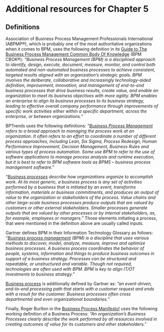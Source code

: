 # Additional resources for Chapter 5

## Definitions

Association of Business Process Management Professionals International (ABPMP®), which is probably one of the most authoritative organizations when it comes to BPM, uses the following definition in its [Guide to The Business Process Management Common Body Of Knowledge](https://www.abpmp.org/page/guide_BPM_CBOK) (BPM CBOK®): *“Business Process Management (BPM) is a disciplined approach to identify, design, execute, document, measure, monitor, and control both automated and non-automated business processes to achieve consistent, targeted results aligned with an organization’s strategic goals. BPM involves the deliberate, collaborative and increasingly technology-aided definition, improvement, innovation, and management of end-to-end business processes that drive business results, create value, and enable an organization to meet its business objectives with more agility. BPM enables an enterprise to align its business processes to its business strategy, leading to effective overall company performance through improvements of specific work activities either within a specific department, across the enterprise, or between organizations.”*

BPTrends uses the following definitions: *“[Business Process Management](https://bptrends.info/glossary/business-process-management-bpm/) refers to a broad approach to managing the process work at an organization. It often refers to an effort to coordinate a number of different process approaches, including Lean, Six Sigma, Process Redesign, Human Performance Improvement, Decision Management, Business Rules and various types of process automation. Some use BPM to refer to the use of software applications to manage process analysis and runtime execution, but it is best to refer to BPM software tools as BPMS – business process management software.”*

*“[Business processes](https://bptrends.info/glossary/business-process/) describe how organizations organize to accomplish work. At its most generic, a business process is any set of activities performed by a business that is initiated by an event, transforms information, materials or business commitments, and produces an output of value to the organization or stakeholders of the process. Value chains and other large-scale business processes produce outputs that are valued by customers or other external stakeholders. Smaller processes generate outputs that are valued by other processes or by internal stakeholders, as, for example, employees or managers.”* Those elements initiating a process, that were mentioned in the definition above are usually called inputs.

Gartner defines BPM in their Information Technology Glossary as follows: *“[Business process management](https://www.gartner.com/en/information-technology/glossary/business-process-management-bpm) (BPM) is a discipline that uses various methods to discover, model, analyze, measure, improve and optimize business processes. A business process coordinates the behavior of people, systems, information and things to produce business outcomes in support of a business strategy. Processes can be structured and repeatable, or unstructured and variable. Though not required, technologies are often used with BPM. BPM is key to align IT/OT investments to business strategy.”*

[Business process](https://www.gartner.com/en/information-technology/glossary/business-process) is additionally defined by Gartner as: *“an event-driven, end-to-end processing path that starts with a customer request and ends with a result for the customer. Business processes often cross departmental and even organizational boundaries.”*

Finally, Roger Burlton in the [Business Process Manifesto!](https://bptrends.info/resources/bp-manifesto/) uses the following working definition of a Business Process: *“An organization’s Business Processes clearly describe the work performed by all resources involved in creating outcomes of value for its customers and other stakeholders.”*
